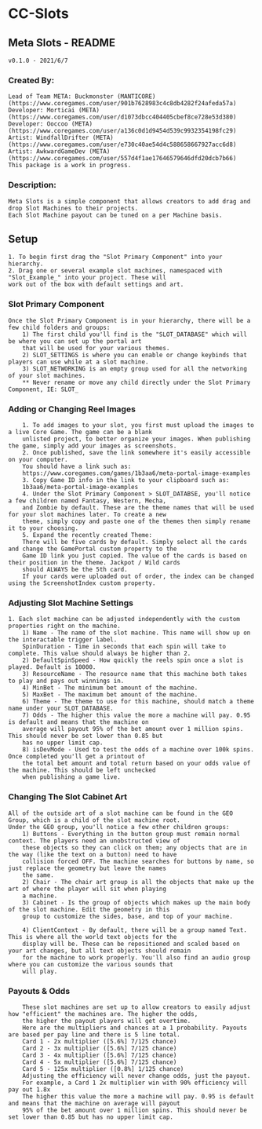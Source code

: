 # CC-Slots

## Meta Slots - README
    v0.1.0 - 2021/6/7
    
### Created By:

    Lead of Team META: Buckmonster (MANTICORE) (https://www.coregames.com/user/901b7628983c4c8db4282f24afeda57a)
    Developer: Morticai (META) (https://www.coregames.com/user/d1073dbcc404405cbef8ce728e53d380)
    Developer: Ooccoo (META) (https://www.coregames.com/user/a136c0d1d9454d539c9932354198fc29)
    Artist: WindfallDrifter (META) (https://www.coregames.com/user/e730c40ae54d4c588658667927acc6d8)
    Artist: AwkwardGameDev (META) (https://www.coregames.com/user/557d4f1ae17646579646dfd20dcb7b66)
    This package is a work in progress.
    
### Description:

    Meta Slots is a simple component that allows creators to add drag and drop Slot Machines to their projects.
    Each Slot Machine payout can be tuned on a per Machine basis. 
    
    
##    Setup
  
    1. To begin first drag the "Slot Primary Component" into your hierarchy.
    2. Drag one or several example slot machines, namespaced with "Slot_Example_" into your project. These will 
    work out of the box with default settings and art.
    
###    Slot Primary Component
  
    Once the Slot Primary Component is in your hierarchy, there will be a few child folders and groups:
        1) The first child you'll find is the "SLOT_DATABASE" which will be where you can set up the portal art
        that will be used for your various themes.
        2) SLOT_SETTINGS is where you can enable or change keybinds that players can use while at a slot machine.
        3) SLOT_NETWORKING is an empty group used for all the networking of your slot machines. 
        ** Never rename or move any child directly under the Slot Primary Component, IE: SLOT_
        
###    Adding or Changing Reel Images
  
        1. To add images to your slot, you first must upload the images to a live Core Game. The game can be a blank 
        unlisted project, to better organize your images. When publishing the game, simply add your images as screenshots.
        2. Once published, save the link somewhere it's easily accessible on your computer.
        You should have a link such as:
        https://www.coregames.com/games/1b3aa6/meta-portal-image-examples
        3. Copy Game ID info in the link to your clipboard such as:
        1b3aa6/meta-portal-image-examples
        4. Under the Slot Primary Component > SLOT_DATABSE, you'll notice a few children named Fantasy, Western, Mecha, 
        and Zombie by default. These are the theme names that will be used for your slot machines later. To create a new
        theme, simply copy and paste one of the themes then simply rename it to your choosing.
        5. Expand the recently created Theme:
        There will be five cards by default. Simply select all the cards and change the GamePortal custom property to the 
        Game ID link you just copied. The value of the cards is based on their position in the theme. Jackpot / Wild cards 
        should ALWAYS be the 5th card.
        If your cards were uploaded out of order, the index can be changed using the ScreenshotIndex custom property.
        
###    Adjusting Slot Machine Settings

    1. Each slot machine can be adjusted independently with the custom properties right on the machine.
        1) Name - The name of the slot machine. This name will show up on the interactable trigger label.
        SpinDuration - Time in seconds that each spin will take to complete. This value should always be higher than 2.
        2) DefaultSpinSpeed - How quickly the reels spin once a slot is played. Default is 10000.
        3) ResourceName - The resource name that this machine both takes to play and pays out winnings in.
        4) MinBet - The minimum bet amount of the machine.
        5) MaxBet - The maximum bet amount of the machine.
        6) Theme - The theme to use for this machine, should match a theme name under your SLOT_DATABASE.
        7) Odds - The higher this value the more a machine will pay. 0.95 is default and means that the machine on 
        average will payout 95% of the bet amount over 1 million spins. This should never be set lower than 0.85 but 
        has no upper limit cap.
        8) isDevMode - Used to test the odds of a machine over 100k spins. Once completed you'll get a printout of 
        the total bet amount and total return based on your odds value of the machine. This should be left unchecked
        when publishing a game live.
        
###    Changing The Slot Cabinet Art
  
    All of the outside art of a slot machine can be found in the GEO Group, which is a child of the slot machine root.
    Under the GEO group, you'll notice a few other children groups:
        1) Buttons - Everything in the button group must remain normal context. The players need an unobstructed view of
        these objects so they can click on them; any objects that are in the way (like the text on a button) need to have
        collision forced OFF. The machine searches for buttons by name, so just replace the geometry but leave the names
        the same.
        2) Chair - The chair art group is all the objects that make up the art of where the player will sit when playing
        a machine.
        3) Cabinet - Is the group of objects which makes up the main body of the slot machine. Edit the geometry in this
        group to customize the sides, base, and top of your machine.
        
        4) ClientContext - By default, there will be a group named Text. This is where all the world text objects for the
        display will be. These can be repositioned and scaled based on your art changes, but all text objects should remain 
        for the machine to work properly. You'll also find an audio group where you can customize the various sounds that 
        will play.
       
###    Payouts & Odds
      
        These slot machines are set up to allow creators to easily adjust how "efficient" the machines are. The higher the odds,
        the higher the payout players will get overtime.
        Here are the multipliers and chances at a 1 probability. Payouts are based per pay line and there is 5 line total.
        Card 1 - 2x multiplier ([5.6%] 7/125 chance)
        Card 2 - 3x multiplier ([5.6%] 7/125 chance)
        Card 3 - 4x multiplier ([5.6%] 7/125 chance)
        Card 4 - 5x multiplier ([5.6%] 7/125 chance)
        Card 5 - 125x multiplier ([0.8%] 1/125 chance)
        Adjusting the efficiency will never change odds, just the payout.
        For example, a Card 1 2x multiplier win with 90% efficiency will pay out 1.8x
        The higher this value the more a machine will pay. 0.95 is default and means that the machine on average will payout 
        95% of the bet amount over 1 million spins. This should never be set lower than 0.85 but has no upper limit cap.
